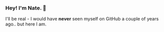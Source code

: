 ### Hey! I'm Nate. 👋

I'll be real - I would have <b>never</b> seen myself on GitHub a couple of years ago.. but here I am.


